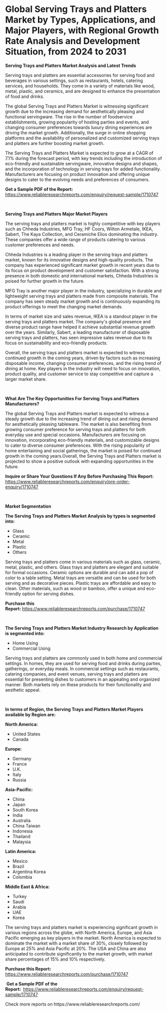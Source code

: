 <p><h1>Global Serving Trays and Platters Market by Types, Applications, and Major Players, with Regional Growth Rate Analysis and Development Situation, from 2024 to 2031</h1></p><p><strong>Serving Trays and Platters Market Analysis and Latest Trends</strong></p>
<p><p>Serving trays and platters are essential accessories for serving food and beverages in various settings, such as restaurants, hotels, catering services, and households. They come in a variety of materials like wood, metal, plastic, and ceramics, and are designed to enhance the presentation of food and drinks.</p><p>The global Serving Trays and Platters Market is witnessing significant growth due to the increasing demand for aesthetically pleasing and functional servingware. The rise in the number of foodservice establishments, growing popularity of hosting parties and events, and changing consumer preferences towards luxury dining experiences are driving the market growth. Additionally, the surge in online shopping platforms and the availability of personalized and customized serving trays and platters are further boosting market growth.</p><p>The Serving Trays and Platters Market is expected to grow at a CAGR of 7.1% during the forecast period, with key trends including the introduction of eco-friendly and sustainable servingware, innovative designs and shapes, and the incorporation of technology in serving trays for added functionality. Manufacturers are focusing on product innovation and offering unique designs to cater to the evolving needs and preferences of consumers.</p></p>
<p><strong>Get a Sample PDF of the Report:&nbsp;</strong> <a href="https://www.reliableresearchreports.com/enquiry/request-sample/1710747">https://www.reliableresearchreports.com/enquiry/request-sample/1710747</a></p>
<p>&nbsp;</p>
<p><strong>Serving Trays and Platters Major Market Players</strong></p>
<p><p>The serving trays and platters market is highly competitive with key players such as Chheda Industries, MFG Tray, HF Coors, Wilton Armetale, IKEA, Sabert, The Kaya Collection, and Ceramiche Elios dominating the industry. These companies offer a wide range of products catering to various customer preferences and needs.</p><p>Chheda Industries is a leading player in the serving trays and platters market, known for its innovative designs and high-quality products. The company has experienced significant market growth in recent years due to its focus on product development and customer satisfaction. With a strong presence in both domestic and international markets, Chheda Industries is poised for further growth in the future.</p><p>MFG Tray is another major player in the industry, specializing in durable and lightweight serving trays and platters made from composite materials. The company has seen steady market growth and is continuously expanding its product offerings to meet the changing market demands.</p><p>In terms of market size and sales revenue, IKEA is a standout player in the serving trays and platters market. The company's global presence and diverse product range have helped it achieve substantial revenue growth over the years. Similarly, Sabert, a leading manufacturer of disposable serving trays and platters, has seen impressive sales revenue due to its focus on sustainability and eco-friendly products.</p><p>Overall, the serving trays and platters market is expected to witness continued growth in the coming years, driven by factors such as increasing disposable income, changing consumer preferences, and the rising trend of dining at home. Key players in the industry will need to focus on innovation, product quality, and customer service to stay competitive and capture a larger market share.</p></p>
<p>&nbsp;</p>
<p><strong>What Are The Key Opportunities For Serving Trays and Platters Manufacturers?</strong></p>
<p><p>The global Serving Trays and Platters market is expected to witness a steady growth due to the increasing trend of dining out and rising demand for aesthetically pleasing tableware. The market is also benefiting from growing consumer preference for serving trays and platters for both everyday use and special occasions. Manufacturers are focusing on innovation, incorporating eco-friendly materials, and customizable designs to cater to diverse consumer preferences. With the rising popularity of home entertaining and social gatherings, the market is poised for continued growth in the coming years.Overall, the Serving Trays and Platters market is projected to show a positive outlook with expanding opportunities in the future.</p></p>
<p><strong>Inquire or Share Your Questions If Any Before Purchasing This Report:</strong> <a href="https://www.reliableresearchreports.com/enquiry/pre-order-enquiry/1710747">https://www.reliableresearchreports.com/enquiry/pre-order-enquiry/1710747</a></p>
<p>&nbsp;</p>
<p><strong>Market Segmentation</strong></p>
<p><strong>The Serving Trays and Platters Market Analysis by types is segmented into:</strong></p>
<p><ul><li>Glass</li><li>Ceramic</li><li>Metal</li><li>Plastic</li><li>Others</li></ul></p>
<p><p>Serving trays and platters come in various materials such as glass, ceramic, metal, plastic, and others. Glass trays and platters are elegant and suitable for formal occasions. Ceramic options are durable and can add a pop of color to a table setting. Metal trays are versatile and can be used for both serving and as decorative pieces. Plastic trays are affordable and easy to clean. Other materials, such as wood or bamboo, offer a unique and eco-friendly option for serving dishes.</p></p>
<p><strong>Purchase this Report:&nbsp;</strong><a href="https://www.reliableresearchreports.com/purchase/1710747">https://www.reliableresearchreports.com/purchase/1710747</a></p>
<p>&nbsp;</p>
<p><strong>The Serving Trays and Platters Market Industry Research by Application is segmented into:</strong></p>
<p><ul><li>Home Using</li><li>Commercial Using</li></ul></p>
<p><p>Serving trays and platters are commonly used in both home and commercial settings. In homes, they are used for serving food and drinks during parties, gatherings, or everyday meals. In commercial settings such as restaurants, catering companies, and event venues, serving trays and platters are essential for presenting dishes to customers in an appealing and organized manner. Both markets rely on these products for their functionality and aesthetic appeal.</p></p>
<p>&nbsp;</p>
<p><strong>In terms of Region, the Serving Trays and Platters Market Players available by Region are:</strong></p>
<p>
    <p> <strong> North America: </strong>
        <ul>
            <li>United States</li>
            <li>Canada</li>
        </ul>
        </p> 
    <p> <strong> Europe: </strong>
        <ul>
            <li>Germany</li>
            <li>France</li>
            <li>U.K.</li>
            <li>Italy</li>
            <li>Russia</li>
        </ul>
        </p> 
    <p> <strong> Asia-Pacific: </strong>
        <ul>
            <li>China</li>
            <li>Japan</li>
            <li>South Korea</li>
            <li>India</li>
            <li>Australia</li>
            <li>China Taiwan</li>
            <li>Indonesia</li>
            <li>Thailand</li>
            <li>Malaysia</li>
        </ul>
        </p> 
    <p> <strong> Latin America: </strong>
        <ul>
            <li>Mexico</li>
            <li>Brazil</li>
            <li>Argentina Korea</li>
            <li>Colombia</li>
        </ul>
        </p> 
    <p> <strong> Middle East & Africa: </strong>
        <ul>
            <li>Turkey</li>
            <li>Saudi</li>
            <li>Arabia</li>
            <li>UAE</li>
            <li>Korea</li>
        </ul>
    </p>
    </p>
<p><p>The serving trays and platters market is experiencing significant growth in various regions across the globe, with North America, Europe, and Asia Pacific emerging as key players in the market. North America is expected to dominate the market with a market share of 30%, closely followed by Europe at 25% and Asia Pacific at 20%. The USA and China are also anticipated to contribute significantly to the market growth, with market share percentages of 15% and 10% respectively.</p></p>
<p><strong>Purchase this Report: </strong><a href="https://www.reliableresearchreports.com/purchase/1710747">https://www.reliableresearchreports.com/purchase/1710747</a></p>
<p>&nbsp;<strong>Get a Sample PDF of the Report:&nbsp;&nbsp;</strong><a href="https://www.reliableresearchreports.com/enquiry/request-sample/1710747">https://www.reliableresearchreports.com/enquiry/request-sample/1710747</a></p>
<p><strong></strong></p>
<p>Check more reports on https://www.reliableresearchreports.com/</p>